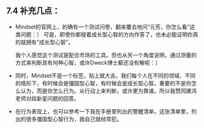 ## 7.4 补充几点：

- Mindset的官网上，的确有一个测试问卷，翻来覆去地问“元芳，你怎么看”这类问题：） 可是，即使你都按着成长型心智的方向作答了，也未必能证明你真的就拥有“成长型心智”。

    我个人感觉这个测试是配合市场的工具。但也从另一个角度说明，通过测量的方式来判断具有何种心智，或许Dweck博士都还没有解呢：）

- 同时，Mindset不是一个标签，贴上就大吉。我们每个人在不同的领域、不同的情形下，有时候会是僵固型心智，有时候会是成长型心智。重要的不是你怎么认为，而是你怎么行为。从行动上来判断，或许更为靠谱。所以我赞同建鸿老师对段新星问题的回答。

- 在行为表现上，也可以参考一下我在手册里列出的警醒清单。这张清单里，列出的很多僵固型心智行为，我自己就经常犯。
